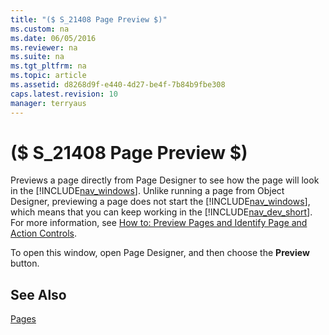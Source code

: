 ```yaml
---
title: "($ S_21408 Page Preview $)"
ms.custom: na
ms.date: 06/05/2016
ms.reviewer: na
ms.suite: na
ms.tgt_pltfrm: na
ms.topic: article
ms.assetid: d8268d9f-e440-4d27-be4f-7b84b9fbe308
caps.latest.revision: 10
manager: terryaus
---
```

# ($ S_21408 Page Preview $)
Previews a page directly from Page Designer to see how the page will look in the [!INCLUDE[nav_windows](../dynamics-nav/includes/nav_windows_md.md)]. Unlike running a page from Object Designer, previewing a page does not start the [!INCLUDE[nav_windows](../dynamics-nav/includes/nav_windows_md.md)], which means that you can keep working in the [!INCLUDE[nav_dev_short](../dynamics-nav/includes/nav_dev_short_md.md)]. For more information, see [How to: Preview Pages and Identify Page and Action Controls](../Topic/How%20to:%20Preview%20Pages%20and%20Identify%20Page%20and%20Action%20Controls.md).  
  
 To open this window, open Page Designer, and then choose the **Preview** button.  
  
## See Also  
 [Pages](../dynamics-nav/Pages.md)